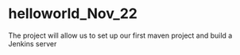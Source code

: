 # helloworld_Nov_22
The project will allow us to set up our first maven project and build a Jenkins server
